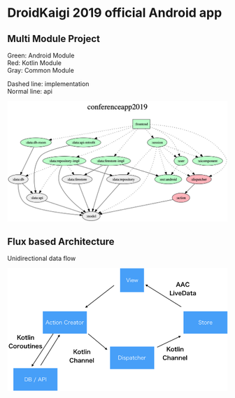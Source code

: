 # DroidKaigi 2019 official Android app

## Multi Module Project
Green: Android Module  
Red: Kotlin Module  
Gray: Common Module

Dashed line: implementation  
Normal line: api

![](project.dot.png)

## Flux based Architecture
Unidirectional data flow

![](architecture.png)

